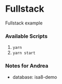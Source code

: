 # Fullstack

Fullstack example

### Available Scripts

1. `yarn`
2. `yarn start`

### Notes for Andrea

- database: isa8-demo
